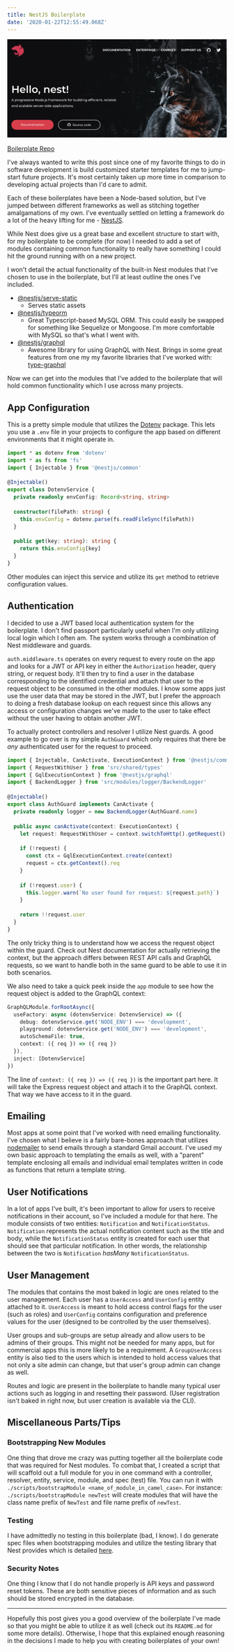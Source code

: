 ```yaml
---
title: NestJS Boilerplate
date: '2020-01-22T12:55:49.068Z'
---
```


![NestJS](./nest.png)

[Boilerplate Repo](https://github.com/bschulte/nestjs-boilerplate)

I've always wanted to write this post since one of my favorite things to do in software development is build customized starter templates for me to jump-start future projects. It's most certainly taken up more time in comparison to developing actual projects than I'd care to admit.

Each of these boilerplates have been a Node-based solution, but I've jumped between different frameworks as well as stitching together amalgamations of my own. I've eventually settled on letting a framework do a lot of the heavy lifting for me - [NestJS](https://nestjs.com).

While Nest does give us a great base and excellent structure to start with, for my boilerplate to be complete (for now) I needed to add a set of modules containing common functionality to really have something I could hit the ground running with on a new project.

I won't detail the actual functionality of the built-in Nest modules that I've chosen to use in the boilerplate, but I'll at least outline the ones I've included.

- [@nestjs/serve-static](https://github.com/nestjs/serve-static)
  - Serves static assets
- [@nestjs/typeorm](https://github.com/nestjs/typeorm)
  - Great Typescript-based MySQL ORM. This could easily be swapped for something like Sequelize or Mongoose. I'm more comfortable with MySQL so that's what I went with.
- [@nestjs/graphql](https://github.com/nestjs/graphql)
  - Awesome library for using GraphQL with Nest. Brings in some great features from one my my favorite libraries that I've worked with: [type-graphql](https://github.com/MichalLytek/type-graphql)

Now we can get into the modules that I've added to the boilerplate that will hold common functionality which I use across many projects.

## App Configuration

This is a pretty simple module that utilizes the [Dotenv](https://github.com/motdotla/dotenv) package. This lets you use a `.env` file in your projects to configure the app based on different environments that it might operate in.

```ts
import * as dotenv from 'dotenv'
import * as fs from 'fs'
import { Injectable } from '@nestjs/common'

@Injectable()
export class DotenvService {
  private readonly envConfig: Record<string, string>

  constructor(filePath: string) {
    this.envConfig = dotenv.parse(fs.readFileSync(filePath))
  }

  public get(key: string): string {
    return this.envConfig[key]
  }
}
```

Other modules can inject this service and utilize its `get` method to retrieve configuration values.

## Authentication

I decided to use a JWT based local authentication system for the boilerplate. I don't find passport particularly useful when I'm only utilizing local login which I often am. The system works through a combination of Nest middleware and guards.

`auth.middleware.ts` operates on every request to every route on the app and looks for a JWT or API key in either the `Authorization` header, query string, or request body. It'll then try to find a user in the database corresponding to the identified credential and attach that user to the request object to be consumed in the other modules. I know some apps just use the user data that may be stored in the JWT, but I prefer the approach to doing a fresh database lookup on each request since this allows any access or configuration changes we've made to the user to take effect without the user having to obtain another JWT.

To actually protect controllers and resolver I utilize Nest guards. A good example to go over is my simple `AuthGuard` which only requires that there be _any_ authenticated user for the request to proceed.

```ts
import { Injectable, CanActivate, ExecutionContext } from '@nestjs/common'
import { RequestWithUser } from 'src/shared/types'
import { GqlExecutionContext } from '@nestjs/graphql'
import { BackendLogger } from 'src/modules/logger/BackendLogger'

@Injectable()
export class AuthGuard implements CanActivate {
  private readonly logger = new BackendLogger(AuthGuard.name)

  public async canActivate(context: ExecutionContext) {
    let request: RequestWithUser = context.switchToHttp().getRequest()

    if (!request) {
      const ctx = GqlExecutionContext.create(context)
      request = ctx.getContext().req
    }

    if (!request.user) {
      this.logger.warn(`No user found for request: ${request.path}`)
    }

    return !!request.user
  }
}
```

The only tricky thing is to understand how we access the request object within the guard. Check out Nest documentation for actually retrieving the context, but the approach differs between REST API calls and GraphQL requests, so we want to handle both in the same guard to be able to use it in both scenarios.

We also need to take a quick peek inside the `app` module to see how the request object is added to the GraphQL context:

```ts
GraphQLModule.forRootAsync({
  useFactory: async (dotenvService: DotenvService) => ({
    debug: dotenvService.get('NODE_ENV') === 'development',
    playground: dotenvService.get('NODE_ENV') === 'development',
    autoSchemaFile: true,
    context: ({ req }) => ({ req })
  }),
  inject: [DotenvService]
})
```

The line of `context: ({ req }) => ({ req })` is the important part here. It will take the Express request object and attach it to the GraphQL context. That way we have access to it in the guard.

## Emailing

Most apps at some point that I've worked with need emailing functionality. I've chosen what I believe is a fairly bare-bones approach that utilizes [nodemailer](https://github.com/nodemailer/nodemailer) to send emails through a standard Gmail account. I've used my own basic approach to templating the emails as well, with a "parent" template enclosing all emails and individual email templates written in code as functions that return a template string.

## User Notifications

In a lot of apps I've built, it's been important to allow for users to receive notifications in their account, so I've included a module for that here. The module consists of two entities: `Notification` and `NotificationStatus`. `Notification` represents the actual notification content such as the title and body, while the `NotificationStatus` entity is created for each user that should see that particular notification. In other words, the relationship between the two is `Notification` _hasMany_ `NotificationStatus`.

## User Management

The modules that contains the most baked in logic are ones related to the user management. Each user has a `UserAccess` and `UserConfig` entity attached to it. `UserAccess` is meant to hold access control flags for the user (such as roles) and `UserConfig` contains configuration and preference values for the user (designed to be controlled by the user themselves).

User groups and sub-groups are setup already and allow users to be admins of their groups. This might not be needed for many apps, but for commercial apps this is more likely to be a requirement. A `GroupUserAccess` entity is also tied to the users which is intended to hold access values that not only a site admin can change, but that user's group admin can change as well.

Routes and logic are present in the boilerplate to handle many typical user actions such as logging in and resetting their password. (User registration isn't baked in right now, but user creation is available via the CLI).

## Miscellaneous Parts/Tips

### Bootstrapping New Modules

One thing that drove me crazy was putting together all the boilerplate code that was required for Nest modules. To combat that, I created a script that will scaffold out a full module for you in one command with a controller, resolver, entity, service, module, and spec (test) file. You can run it with `./scripts/bootstrapModule <name_of_module_in_camel_case>`. For instance: `./scripts/bootstrapModule newTest` will create modules that will have the class name prefix of `NewTest` and file name prefix of `newTest`.

### Testing

I have admittedly no testing in this boilerplate (bad, I know). I do generate spec files when bootstrapping modules and utilize the testing library that Nest provides which is detailed [here](https://docs.nestjs.com/fundamentals/testing).

### Security Notes

One thing I know that I do not handle properly is API keys and password reset tokens. These are both sensitive pieces of information and as such should be stored encrypted in the database.

---

Hopefully this post gives you a good overview of the boilerplate I've made so that you might be able to utilize it as well (check out its `README.md` for some more details). Otherwise, I hope that this explained enough reasoning in the decisions I made to help you with creating boilerplates of your own!
